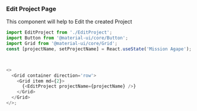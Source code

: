 ### Edit Project Page

This component will help to Edit the created Project

```js
import EditProject from './EditProject';
import Button from '@material-ui/core/Button';
import Grid from '@material-ui/core/Grid';
const [projectName, setProjectName] = React.useState('Mission Agape');



<>
  <Grid container direction='row'>
    <Grid item md={2}>
      {<EditProject projectName={projectName} />}
    </Grid>
  </Grid>
</>;
```
